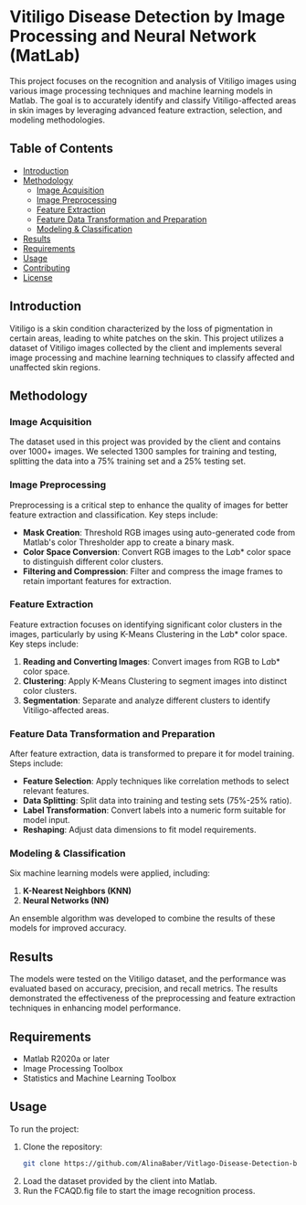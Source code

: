 # Vitiligo Disease Detection by Image Processing and Neural Network (MatLab)

This project focuses on the recognition and analysis of Vitiligo images using various image processing techniques and machine learning models in Matlab. The goal is to accurately identify and classify Vitiligo-affected areas in skin images by leveraging advanced feature extraction, selection, and modeling methodologies.

## Table of Contents

- [Introduction](#introduction)
- [Methodology](#methodology)
  - [Image Acquisition](#image-acquisition)
  - [Image Preprocessing](#image-preprocessing)
  - [Feature Extraction](#feature-extraction)
  - [Feature Data Transformation and Preparation](#feature-data-transformation-and-preparation)
  - [Modeling & Classification](#modeling--classification)
- [Results](#results)
- [Requirements](#requirements)
- [Usage](#usage)
- [Contributing](#contributing)
- [License](#license)

## Introduction

Vitiligo is a skin condition characterized by the loss of pigmentation in certain areas, leading to white patches on the skin. This project utilizes a dataset of Vitiligo images collected by the client and implements several image processing and machine learning techniques to classify affected and unaffected skin regions.

## Methodology

### Image Acquisition

The dataset used in this project was provided by the client and contains over 1000+ images. We selected 1300 samples for training and testing, splitting the data into a 75% training set and a 25% testing set.

### Image Preprocessing

Preprocessing is a critical step to enhance the quality of images for better feature extraction and classification. Key steps include:

- **Mask Creation**: Threshold RGB images using auto-generated code from Matlab's color Thresholder app to create a binary mask.
- **Color Space Conversion**: Convert RGB images to the L*a*b* color space to distinguish different color clusters.
- **Filtering and Compression**: Filter and compress the image frames to retain important features for extraction.

### Feature Extraction

Feature extraction focuses on identifying significant color clusters in the images, particularly by using K-Means Clustering in the L*a*b* color space. Key steps include:

1. **Reading and Converting Images**: Convert images from RGB to L*a*b* color space.
2. **Clustering**: Apply K-Means Clustering to segment images into distinct color clusters.
3. **Segmentation**: Separate and analyze different clusters to identify Vitiligo-affected areas.

### Feature Data Transformation and Preparation

After feature extraction, data is transformed to prepare it for model training. Steps include:

- **Feature Selection**: Apply techniques like correlation methods to select relevant features.
- **Data Splitting**: Split data into training and testing sets (75%-25% ratio).
- **Label Transformation**: Convert labels into a numeric form suitable for model input.
- **Reshaping**: Adjust data dimensions to fit model requirements.

### Modeling & Classification

Six machine learning models were applied, including:

1. **K-Nearest Neighbors (KNN)**
2. **Neural Networks (NN)**

An ensemble algorithm was developed to combine the results of these models for improved accuracy.

## Results

The models were tested on the Vitiligo dataset, and the performance was evaluated based on accuracy, precision, and recall metrics. The results demonstrated the effectiveness of the preprocessing and feature extraction techniques in enhancing model performance.

## Requirements

- Matlab R2020a or later
- Image Processing Toolbox
- Statistics and Machine Learning Toolbox

## Usage

To run the project:

1. Clone the repository: 
   ```bash
   git clone https://github.com/AlinaBaber/Vitlago-Disease-Detection-by-Image-Processing-and-Neural-Network-MatLab.git
2. Load the dataset provided by the client into Matlab.
3. Run the FCAQD.fig file to start the image recognition process.
